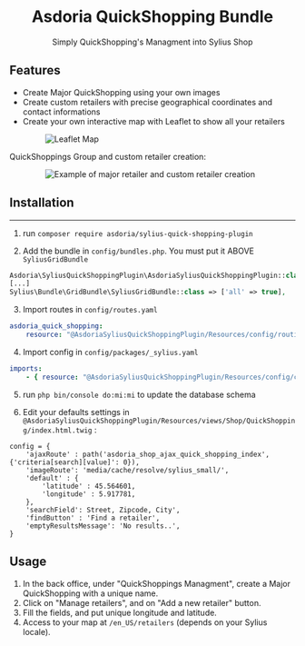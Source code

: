 <p align="center">
</p>


<h1 align="center">Asdoria QuickShopping Bundle</h1>

<p align="center">Simply QuickShopping's Managment into Sylius Shop</p>

## Features

+ Create Major QuickShopping using your own images
+ Create custom retailers with precise geographical coordinates and contact informations
+ Create your own interactive map with Leaflet to show all your retailers

<div style="max-width: 75%; height: auto; margin: auto">
 
![Leaflet Map](doc/map.png)

</div>

 QuickShoppings Group and custom retailer creation:
<div style="max-width: 75%; height: auto; margin: auto">

![Example of major retailer and custom retailer creation](doc/create-quick-shoppingsgroup-group.gif)

</div>

 

## Installation

---
1. run `composer require asdoria/sylius-quick-shopping-plugin`


2. Add the bundle in `config/bundles.php`. You must put it ABOVE `SyliusGridBundle`

```PHP
Asdoria\SyliusQuickShoppingPlugin\AsdoriaSyliusQuickShoppingPlugin::class => ['all' => true],
[...]
Sylius\Bundle\GridBundle\SyliusGridBundle::class => ['all' => true],
```

3. Import routes in `config/routes.yaml`

```yaml
asdoria_quick_shopping:
    resource: "@AsdoriaSyliusQuickShoppingPlugin/Resources/config/routing.yaml"
```

4. Import config in `config/packages/_sylius.yaml`
```yaml
imports:
    - { resource: "@AsdoriaSyliusQuickShoppingPlugin/Resources/config/config.yaml"}
```

5. run `php bin/console do:mi:mi` to update the database schema

6. Edit your defaults settings in `@AsdoriaSyliusQuickShoppingPlugin/Resources/views/Shop/QuickShopping/index.html.twig` :
```
config = {
    'ajaxRoute' : path('asdoria_shop_ajax_quick_shopping_index', {'criteria[search][value]': 0}),
    'imageRoute': 'media/cache/resolve/sylius_small/',
    'default' : {
        'latitude' : 45.564601,
        'longitude' : 5.917781,
    },
    'searchField': Street, Zipcode, City',
    'findButton' : 'Find a retailer',
    'emptyResultsMessage': 'No results..',
}
 ```


## Usage

1. In the back office, under "QuickShoppings Managment", create a Major QuickShopping with a unique name.
2. Click on "Manage retailers", and on "Add a new retailer" button.
3. Fill the fields, and put unique longitude and latitude.
4. Access to your map at `/en_US/retailers` (depends on your Sylius locale).
